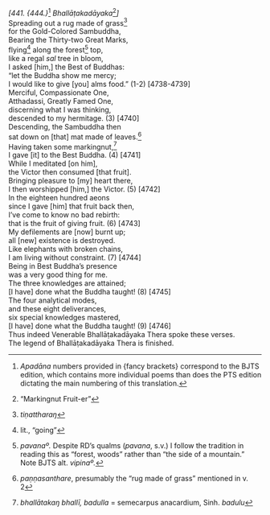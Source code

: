 *\[441. {444.}*[^1] *Bhallāṭakadāyaka*[^2]*\]*  
Spreading out a rug made of grass[^3]  
for the Gold-Colored Sambuddha,  
Bearing the Thirty-two Great Marks,  
flying[^4] along the forest[^5] top,  
like a regal *sal* tree in bloom,  
I asked \[him,\] the Best of Buddhas:  
“let the Buddha show me mercy;  
I would like to give \[you\] alms food.” (1-2) \[4738-4739\]  
Merciful, Compassionate One,  
Atthadassi, Greatly Famed One,  
discerning what I was thinking,  
descended to my hermitage. (3) \[4740\]  
Descending, the Sambuddha then  
sat down on \[that\] mat made of leaves.[^6]  
Having taken some markingnut,[^7]  
I gave \[it\] to the Best Buddha. (4) \[4741\]  
While I meditated \[on him\],  
the Victor then consumed \[that fruit\].  
Bringing pleasure to \[my\] heart there,  
I then worshipped \[him,\] the Victor. (5) \[4742\]  
In the eighteen hundred aeons  
since I gave \[him\] that fruit back then,  
I’ve come to know no bad rebirth:  
that is the fruit of giving fruit. (6) \[4743\]  
My defilements are \[now\] burnt up;  
all \[new\] existence is destroyed.  
Like elephants with broken chains,  
I am living without constraint. (7) \[4744\]  
Being in Best Buddha’s presence  
was a very good thing for me.  
The three knowledges are attained;  
\[I have\] done what the Buddha taught! (8) \[4745\]  
The four analytical modes,  
and these eight deliverances,  
six special knowledges mastered,  
\[I have\] done what the Buddha taught! (9) \[4746\]  
Thus indeed Venerable Bhallāṭakadāyaka Thera spoke these verses.  
The legend of Bhallāṭakadāyaka Thera is finished.  
[^1]: *Apadāna* numbers provided in {fancy brackets} correspond to the
    BJTS edition, which contains more individual poems than does the PTS
    edition dictating the main numbering of this translation.  
[^2]: “Markingnut Fruit-er”  
[^3]: *tiṇattharaŋ*  
[^4]: lit., “going”  
[^5]: *pavanaº.* Despite RD’s qualms (*pavana*, s.v.) I follow the
    tradition in reading this as “forest, woods” rather than “the side
    of a mountain.” Note BJTS alt. *vipinaº.*  
[^6]: *paṇṇasanthare*, presumably the “rug made of grass” mentioned in
    v. 2  
[^7]: *bhallātakaŋ bhallī, badulla* = semecarpus anacardium, Sinh.
    *badulu*
